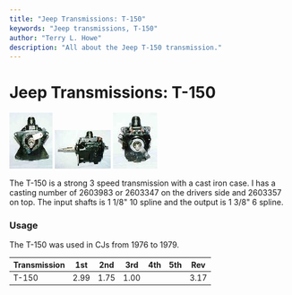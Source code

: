 ```yaml
---
title: "Jeep Transmissions: T-150"
keywords: "Jeep transmissions, T-150"
author: "Terry L. Howe"
description: "All about the Jeep T-150 transmission."
---
```

# Jeep Transmissions: T-150

[![T-150 front](../../img/transmission/factory/t150f_.jpg)](../../img/transmission/factory/t150f.jpg) [![T-150 side](../../img/transmission/factory/t150s_.jpg)](../../img/transmission/factory/t150s.jpg) [![T-150 back](../../img/transmission/factory/t150b_.jpg)](../../img/transmission/factory/t150b.jpg)   

The T-150 is a strong 3 speed transmission with a cast iron case. I has a casting number of 2603983 or 2603347 on the drivers side and 2603357 on top. The input shafts is 1 1/8" 10 spline and the output is 1 3/8" 6 spline. 

### Usage

The T-150 was used in CJs from 1976 to 1979. 

| Transmission | 1st  | 2nd  | 3rd  | 4th | 5th | Rev  |
|--------------|------|------|------|-----|-----|------|
| T-150        | 2.99 | 1.75 | 1.00 |     |     | 3.17 |